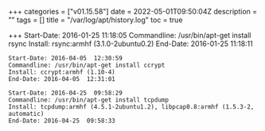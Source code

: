 +++
categories = ["v01.15.58"]
date = 2022-05-01T09:50:04Z
description = ""
tags = []
title = "/var/log/apt/history.log"
toc = true

+++
    Start-Date: 2016-01-25  11:18:05
    Commandline: /usr/bin/apt-get install rsync
    Install: rsync:armhf (3.1.0-2ubuntu0.2)
    End-Date: 2016-01-25  11:18:11
    
    Start-Date: 2016-04-05  12:30:59
    Commandline: /usr/bin/apt-get install ccrypt
    Install: ccrypt:armhf (1.10-4)
    End-Date: 2016-04-05  12:31:01
    
    Start-Date: 2016-04-25  09:58:29
    Commandline: /usr/bin/apt-get install tcpdump
    Install: tcpdump:armhf (4.5.1-2ubuntu1.2), libpcap0.8:armhf (1.5.3-2, automatic)
    End-Date: 2016-04-25  09:58:33